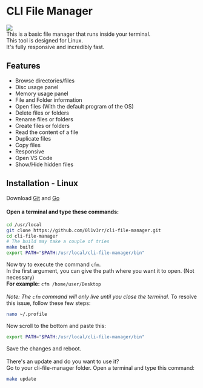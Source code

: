 # CLI File Manager
<img src="./docs/cfm.gif">
<br>
This is a basic file manager that runs inside your terminal. <br>
This tool is designed for Linux. <br>
It's fully responsive and incredibly fast.

## Features
- Browse directories/files
- Disc usage panel
- Memory usage panel
- File and Folder information
- Open files (With the default program of the OS)
- Delete files or folders
- Rename files or folders
- Create files or folders
- Read the content of a file
- Duplicate files
- Copy files
- Responsive
- Open VS Code 
- Show/Hide hidden files

## Installation - Linux
Download [Git](https://git-scm.com/downloads) and [Go](https://golang.org/dl/)<br>

#### Open a terminal and type these commands:
```sh
cd /usr/local
git clone https://github.com/0l1v3rr/cli-file-manager.git
cd cli-file-manager
# The build may take a couple of tries
make build
export PATH="$PATH:/usr/local/cli-file-manager/bin"
```
Now try to execute the command `cfm`. <br>
In the first argument, you can give the path where you want it to open. (Not necessary)<br>
**For example:** `cfm /home/user/Desktop`<br><br>
*Note: The `cfm` command will only live until you close the terminal.* To resolve this issue, follow these few steps:
```sh
nano ~/.profile
```
Now scroll to the bottom and paste this:
```sh
export PATH="$PATH:/usr/local/cli-file-manager/bin"
```
Save the changes and reboot.
<br><br>
There's an update and do you want to use it?<br>
Go to your cli-file-manager folder. Open a terminal and type this command:
```sh
make update
```
